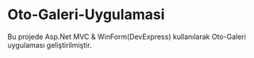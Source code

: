# Oto-Galeri-Uygulamasi
Bu projede Asp.Net MVC &amp; WinForm(DevExpress) kullanılarak Oto-Galeri uygulaması geliştirilmiştir.
